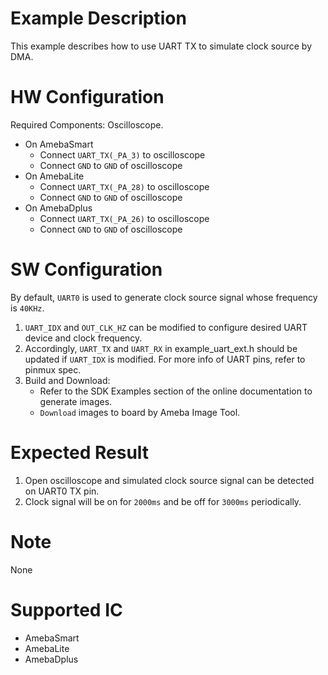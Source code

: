 # Example Description

This example describes how to use UART TX to simulate clock source by DMA.

# HW Configuration

Required Components: Oscilloscope.

* On AmebaSmart
  - Connect `UART_TX(_PA_3)` to oscilloscope
  - Connect `GND` to `GND` of oscilloscope
* On AmebaLite
  - Connect `UART_TX(_PA_28)` to oscilloscope
  - Connect `GND` to `GND` of oscilloscope
* On AmebaDplus
  - Connect `UART_TX(_PA_26)` to oscilloscope
  - Connect `GND` to `GND` of oscilloscope

# SW Configuration

By default, `UART0` is used to generate clock source signal whose frequency is `40KHz`.
1. `UART_IDX` and `OUT_CLK_HZ` can be modified to configure desired UART device and clock frequency.
2. Accordingly, `UART_TX` and `UART_RX` in example_uart_ext.h should be updated if `UART_IDX` is modified.
   For more info of UART pins, refer to pinmux spec.
3. Build and Download:
    * Refer to the SDK Examples section of the online documentation to generate images.
    * `Download` images to board by Ameba Image Tool.

# Expected Result

1. Open oscilloscope and simulated clock source signal can be detected on UART0 TX pin.
2. Clock signal will be on for `2000ms` and be off for `3000ms` periodically.

#  Note

None

# Supported IC

* AmebaSmart
* AmebaLite
* AmebaDplus
